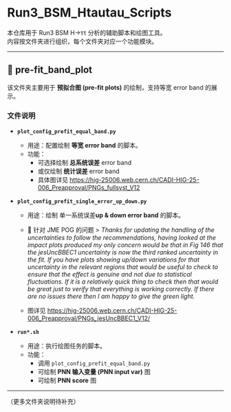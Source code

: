 # Run3_BSM_Htautau_Scripts

本仓库用于 Run3 BSM H→ττ 分析的辅助脚本和绘图工具。  
内容按文件夹进行组织，每个文件夹对应一个功能模块。

---

## 📂 pre-fit_band_plot

该文件夹主要用于 **预拟合图 (pre-fit plots)** 的绘制，支持等宽 error band 的展示。

### 文件说明

- **`plot_config_prefit_equal_band.py`**  
  - 用途：配置绘制 **等宽 error band** 的脚本。  
  - 功能：
    - 可选择绘制 **总系统误差** error band  
    - 或仅绘制 **统计误差** error band
    - 具体图详见 https://hig-25006.web.cern.ch/CADI-HIG-25-006_Preapproval/PNGs_fullsyst_V12

- **`plot_config_prefit_single_error_up_down.py`**  
  - 用途：绘制  单一系统误差**up & down  error band** 的脚本。
  - 🔹 针对 JME POG 的问题 > *Thanks for updating the handling of the uncertainties to follow the recommendations, having looked at the impact plots produced my only concern would be that in Fig 146 that the jesUncBBEC1 uncertainty is now the third ranked uncertainty in the fit. If you have plots showing up/down variations for that uncertainty in the relevant regions that would be useful to check to ensure that the effect is genuine and not due to statistical fluctuations. If it is a relatively quick thing to check then that would be great just to verify that everything is working correctly. If there are no issues there then I am happy to give the green light.*

    
  - 图详见 https://hig-25006.web.cern.ch/CADI-HIG-25-006_Preapproval/PNGs_jesUncBBEC1_V12/
   

- **`run*.sh`**  
  - 用途：执行绘图任务的脚本。  
  - 功能：
    - 调用 `plot_config_prefit_equal_band.py`  
    - 可绘制 **PNN 输入变量 (PNN input var)** 图  
    - 可绘制 **PNN score** 图  

---

（更多文件夹说明待补充）
